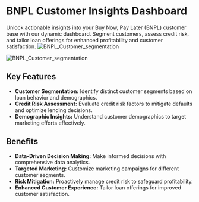 # BNPL Customer Insights Dashboard

Unlock actionable insights into your Buy Now, Pay Later (BNPL) customer base with our dynamic dashboard. Segment customers, assess credit risk, and tailor loan offerings for enhanced profitability and customer satisfaction.
![BNPL_Customer_segmentation]([https://sgrkapoor.github.io/Portfolio/images/BNPL_Customer_segmentation.jpg](https://github.com/SGRKAPOOR/PowerBI/blob/main/BNPL%20INSIGHTS%20(1).jpg))

![BNPL_Customer_segmentation](https://sgrkapoor.github.io/Portfolio/images/BNPL_Customer_segmentation.jpg)
## Key Features

- **Customer Segmentation:** Identify distinct customer segments based on loan behavior and demographics.
- **Credit Risk Assessment:** Evaluate credit risk factors to mitigate defaults and optimize lending decisions.
- **Demographic Insights:** Understand customer demographics to target marketing efforts effectively.

## Benefits

- **Data-Driven Decision Making:** Make informed decisions with comprehensive data analytics.
- **Targeted Marketing:** Customize marketing campaigns for different customer segments.
- **Risk Mitigation:** Proactively manage credit risk to safeguard profitability.
- **Enhanced Customer Experience:** Tailor loan offerings for improved customer satisfaction.



